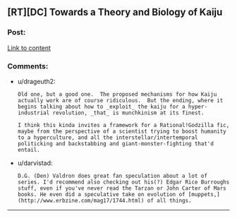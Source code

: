 ## [RT][DC] Towards a Theory and Biology of Kaiju

### Post:

[Link to content](http://www.angelfire.com/ego/g_saga/kaijubiologyarticle.html)

### Comments:

- u/drageuth2:
  ```
  Old one, but a good one.  The proposed mechanisms for how Kaiju actually work are of course ridiculous.  But the ending, where it begins talking about how to _exploit_ the kaiju for a hyper-industrial revolution, _that_ is munchkinism at its finest.

  I think this kinda invites a framework for a Rational!Godzilla fic, maybe from the perspective of a scientist trying to boost humanity to a hyperculture, and all the interstellar/intertemporal politicking and backstabbing and giant-monster-fighting that'd entail.
  ```

- u/darvistad:
  ```
  D.G. (Den) Valdron does great fan speculation about a lot of series. I'd recommend also checking out his(?) Edgar Rice Burroughs stuff, even if you've never read the Tarzan or John Carter of Mars books. He even did a speculative take on evolution of [muppets,](http://www.erbzine.com/mag17/1744.html) of all things.
  ```

---

